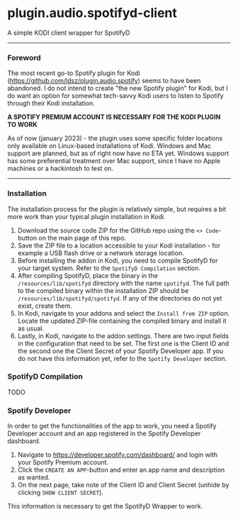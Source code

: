# plugin.audio.spotifyd-client
A simple KODI client wrapper for SpotifyD

---

### Foreword

The most recent go-to Spotify plugin for Kodi (https://github.com/ldsz/plugin.audio.spotify) seems to have been abandoned. I do not intend to create "the new Spotify plugin" for Kodi, but I do want an option for somewhat tech-savvy Kodi users to listen to Spotify through their Kodi installation.

**A SPOTIFY PREMIUM ACCOUNT IS NECESSARY FOR THE KODI PLUGIN TO WORK**

As of now (january 2023) - the plugin uses some specific folder locations only available on Linux-based installations of Kodi. Windows and Mac support are planned, but as of right now have no ETA yet. Windows support has some preferential treatment over Mac support, since I have no Apple machines or a hackintosh to test on.

---

### Installation

The installation process for the plugin is relatively simple, but requires a bit more work than your typical plugin installation in Kodi.

1. Download the source code ZIP for the GitHub repo using the `<> Code`-button on the main page of this repo.
1. Save the ZIP file to a location accessible to your Kodi installation - for example a USB flash drive or a network storage location.
1. Before installing the addon in Kodi, you need to compile SpotifyD for your target system. Refer to the `SpotifyD Compilation` section.
1. After compiling SpotifyD, place the binary in the `/resources/lib/spotifyd` directory with the name `spotifyd`. The full path to the compiled binary within the installation ZIP should be `/resources/lib/spotifyd/spotifyd`. If any of the directories do not yet exist, create them.
1. In Kodi, navigate to your addons and select the `Install from ZIP` option. Locate the updated ZIP-file containing the compiled binary and install it as usual.
1. Lastly, in Kodi, navigate to the addon settings. There are two input fields in the configuration that need to be set. The first one is the Client ID and the second one the Client Secret of your Spotify Developer app. If you do not have this information yet, refer to the `Spotify Developer` section.

### SpotifyD Compilation

TODO

### Spotify Developer

In order to get the functionalities of the app to work, you need a Spotify Developer account and an app registered in the Spotify Developer dashboard.

1. Navigate to https://developer.spotify.com/dashboard/ and login with your Spotify Premium account.
1. Click the `CREATE AN APP`-button and enter an app name and description as wanted.
1. On the next page, take note of the Client ID and Client Secret (unhide by clicking `SHOW CLIENT SECRET`).

This information is necessary to get the SpotifyD Wrapper to work.
